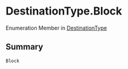 # DestinationType.Block

Enumeration Member in [DestinationType](/api/csharp/yarn.compiler.basicblock.destination.destinationtype.md)

## Summary



```csharp
Block
```

